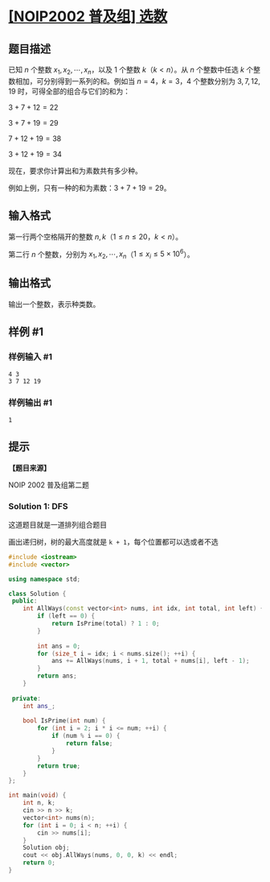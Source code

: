 # [[NOIP2002 普及组] 选数](https://www.luogu.com.cn/problem/P1036)

## 题目描述

已知 $n$ 个整数 $x_1,x_2,\cdots,x_n$，以及 $1$ 个整数 $k$（$k<n$）。从 $n$ 个整数中任选 $k$ 个整数相加，可分别得到一系列的和。例如当 $n=4$，$k=3$，$4$ 个整数分别为 $3,7,12,19$ 时，可得全部的组合与它们的和为：

$3+7+12=22$

$3+7+19=29$

$7+12+19=38$

$3+12+19=34$

现在，要求你计算出和为素数共有多少种。

例如上例，只有一种的和为素数：$3+7+19=29$。

## 输入格式

第一行两个空格隔开的整数 $n,k$（$1 \le n \le 20$，$k<n$）。

第二行 $n$ 个整数，分别为 $x_1,x_2,\cdots,x_n$（$1 \le x_i \le 5\times 10^6$）。

## 输出格式

输出一个整数，表示种类数。

## 样例 #1

### 样例输入 #1

```
4 3
3 7 12 19
```

### 样例输出 #1

```
1
```

## 提示

**【题目来源】**

NOIP 2002 普及组第二题



### Solution 1: DFS

这道题目就是一道排列组合题目



画出递归树，树的最大高度就是 `k + 1`，每个位置都可以选或者不选



````c++
#include <iostream>
#include <vector>

using namespace std;

class Solution {       
 public:               
    int AllWays(const vector<int> nums, int idx, int total, int left) {
        if (left == 0) {
            return IsPrime(total) ? 1 : 0; 
        }                                                                                                                                                                
                                                                                                                                                                         
        int ans = 0;                                                                                                                                                     
        for (size_t i = idx; i < nums.size(); ++i) {
            ans += AllWays(nums, i + 1, total + nums[i], left - 1);                                                                                                      
        }                              
        return ans;                    
    }                                  
                                       
 private:                              
    int ans_;                          
                                       
    bool IsPrime(int num) {            
        for (int i = 2; i * i <= num; ++i) {
            if (num % i == 0) {        
                return false;          
            }                          
        }                              
        return true;                   
    }                                  
};

int main(void) {
    int n, k;
    cin >> n >> k;
    vector<int> nums(n);
    for (int i = 0; i < n; ++i) {
        cin >> nums[i];
    }
    Solution obj;
    cout << obj.AllWays(nums, 0, 0, k) << endl;
    return 0;
}
````



